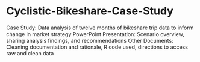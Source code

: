 # Cyclistic-Bikeshare-Case-Study
Case Study: Data analysis of twelve months of bikeshare trip data to inform change in market strategy 
PowerPoint Presentation: Scenario overview, sharing analysis findings, and recommendations 
Other Documents: Cleaning documentation and rationale, R code used, directions to access raw and clean data 
